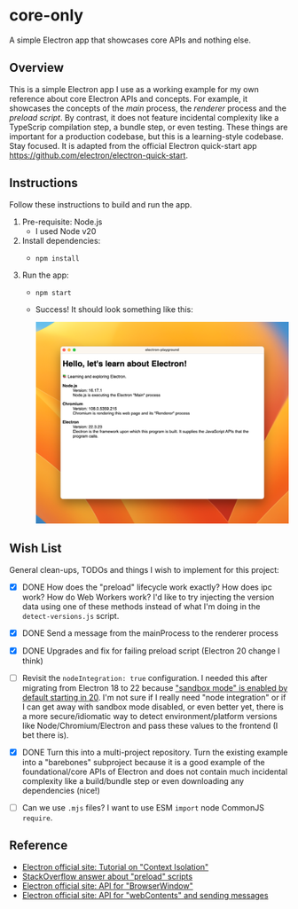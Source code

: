 # core-only

A simple Electron app that showcases core APIs and nothing else.


## Overview

This is a simple Electron app I use as a working example for my own reference about core Electron APIs and concepts. For
example, it showcases the concepts of the *main* process, the *renderer* process and the *preload script*. By contrast,
it does not feature incidental complexity like a TypeScrip compilation step, a bundle step, or even testing. These things
are important for a production codebase, but this is a learning-style codebase. Stay focused. It is adapted from the
official Electron quick-start app <https://github.com/electron/electron-quick-start>.


## Instructions

Follow these instructions to build and run the app.

1. Pre-requisite: Node.js
   * I used Node v20
2. Install dependencies:
   * ```shell
     npm install
     ```
3. Run the app:
   * ```shell
     npm start
     ```
   * Success! It should look something like this:

     ![screenshot](screenshot.png)


## Wish List

General clean-ups, TODOs and things I wish to implement for this project:

* [x] DONE How does the "preload" lifecycle work exactly? How does ipc work? How do Web Workers work? I'd like to try injecting
  the version data using one of these methods instead of what I'm doing in the `detect-versions.js` script.  
* [x] DONE Send a message from the mainProcess to the renderer process
* [x] DONE Upgrades and fix for failing preload script (Electron 20 change I think)
* [ ] Revisit the `nodeIntegration: true` configuration. I needed this after migrating from Electron 18 to 22 because
  ["sandbox mode" is enabled by default starting in 20](https://www.electronjs.org/docs/latest/tutorial/sandbox). I'm not
  sure if I really need "node integration" or if I can get away with sandbox mode disabled, or even better yet, there is
  a more secure/idiomatic way to detect environment/platform versions like Node/Chromium/Electron and pass these values
  to the frontend (I bet there is).
* [x] DONE Turn this into a multi-project repository. Turn the existing example into a "barebones" subproject because it is
  a good example of the foundational/core APIs of Electron and does not contain much incidental complexity like a
  build/bundle step or even downloading any dependencies (nice!)
* [ ] Can we use `.mjs` files? I want to use ESM `import` node CommonJS `require`.


## Reference

* [Electron official site: Tutorial on "Context Isolation"](https://www.electronjs.org/docs/tutorial/context-isolation)
* [StackOverflow answer about "preload" scripts](https://stackoverflow.com/a/59814127)
* [Electron official site: API for "BrowserWindow"](https://www.electronjs.org/docs/api/browser-window)
* [Electron official site: API for "webContents" and sending messages](https://www.electronjs.org/docs/api/web-contents#contentssendchannel-args)

